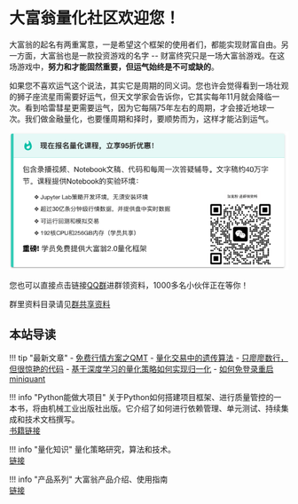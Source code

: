 <h1>大富翁量化社区欢迎您！</h1>

大富翁的起名有两重寓意，一是希望这个框架的使用者们，都能实现财富自由。另一方面，大富翁也是一款投资游戏的名字 -- 财富终究只是一场大富翁游戏。在这场游戏中，**努力和才能固然重要，但运气始终是不可或缺的**。

如果您不喜欢运气这个说法，其实它是周期的同义词。您也许会觉得看到一场壮观的狮子座流星雨需要好运气，但天文学家会告诉你，它其实每年11月就会降临一次。看到哈雷彗星更需要运气，因为它每隔75年左右的周期，才会接近地球一次。我们做金融量化，也要懂周期和择时，要顺势而为，这样才能沾到运气。

[![](docs/assets/img/course_promotion.png?1)](https://www.jieyu.ai/articles/coursea/cheese/intro)

您也可以直接点击链接[QQ群](http://qm.qq.com/cgi-bin/qm/qr?_wv=1027&k=h7w1DdAN-x_GWMWG6wo5JK5Sw1dKZDQg&authKey=Sfxbx43Z33qP1zjNXkPCCte3T1CfJ1%2FIn6ta4dzw4VoT3nZZgF5LyNZ%2FjuXRDNFY&noverify=0&group_code=578029127)进群领资料，1000多名小伙伴正在等你！

群里资料目录请见[群共享资料](docs/resources.md)

<!--
!!! tip "大富翁量化课程本周最后优惠！"
    《大富翁量化交易实战课》火热开课中。自带notebook环境，30亿条以上行情数据，支持回测和模拟盘。课程共约48小时（直播时长），约40万字节文字稿和700多个示例代码。

    <div style="display:flex;justify-content:space-evenly;align-items:center;height:160px;">
    <div style="display:flex;flex-flow:column;align-items:center;height:100%;justify-content:space-around">
        <img src="https://images.jieyu.ai/images/hot/quantfans.png?2" style="height:115px">
        <div>宽粉（课程咨询）</div>
    </div>
    <div style="display:flex;flex-flow:column;align-items:center;height:100%;justify-content:space-around">
        <img src="https://images.jieyu.ai/images/hot/gzh_258.jpg?2" style="height:125px">
        <div>公众号</div>
    </div>
    </div>
-->

## 本站导读

!!! tip "最新文章"
    - [免费行情方案之QMT](docs/blog/posts/qmt-get-stock-price.md)
    - [量化交易中的遗传算法](docs/blog/posts/genetic-algorithms.md)
    - [只廖廖数行，但很惊艳的代码](http://www.jieyu.ai/blog/2023/12/19/%E5%8F%AA%E5%BB%96%E5%BB%96%E6%95%B0%E8%A1%8C%E4%BD%86%E5%BE%88%E6%83%8A%E8%89%B3%E7%9A%84%E4%BB%A3%E7%A0%81/)
    - [基于深度学习的量化策略如何实现归一化](http://www.jieyu.ai/blog/2023/12/16/%E5%9F%BA%E4%BA%8E%E6%B7%B1%E5%BA%A6%E5%AD%A6%E4%B9%A0%E7%9A%84%E9%87%8F%E5%8C%96%E7%AD%96%E7%95%A5%E5%A6%82%E4%BD%95%E5%AE%9E%E7%8E%B0%E5%BD%92%E4%B8%80%E5%8C%96/)
    - [如何免登录重启miniquant](http://www.jieyu.ai/blog/2023/12/14/%E5%A6%82%E4%BD%95%E5%85%8D%E7%99%BB%E5%BD%95%E9%87%8D%E5%90%AFminiqmt/)

!!! info "Python能做大项目"
    关于Python如何搭建项目框架、进行质量管控的一本书，将由机械工业出版社出版。它介绍了如何进行依赖管理、单元测试、持续集成和技术文档撰写。
    <br>[书籍链接](python/best-practice-python/chap01)

!!! info "量化知识"
    量化策略研究，算法和技术。
    <br>[链接](investment/策略研究/cornnors_rsi/)

!!! info "产品系列"
    大富翁产品介绍、使用指南<br>[链接](products/)



